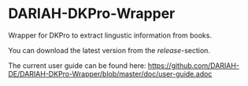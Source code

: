 # DARIAH-DKPro-Wrapper
Wrapper for DKPro to extract lingustic information from books.

You can download the latest version from the *release*-section.

The current user guide can be found here: https://github.com/DARIAH-DE/DARIAH-DKPro-Wrapper/blob/master/doc/user-guide.adoc
